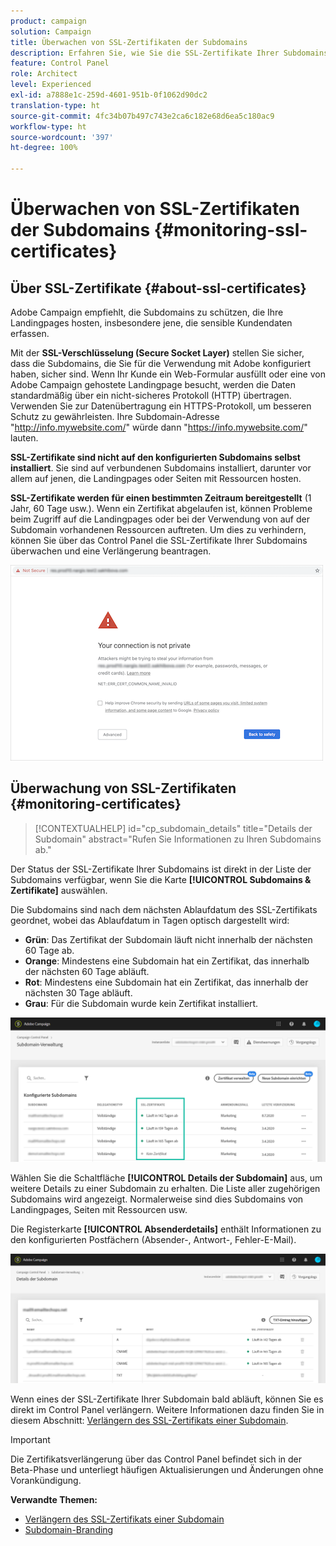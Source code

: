 ```yaml
---
product: campaign
solution: Campaign
title: Überwachen von SSL-Zertifikaten der Subdomains
description: Erfahren Sie, wie Sie die SSL-Zertifikate Ihrer Subdomains überwachen.
feature: Control Panel
role: Architect
level: Experienced
exl-id: a7888e1c-259d-4601-951b-0f1062d90dc2
translation-type: ht
source-git-commit: 4fc34b07b497c743e2ca6c182e68d6ea5c180ac9
workflow-type: ht
source-wordcount: '397'
ht-degree: 100%

---
```


# Überwachen von SSL-Zertifikaten der Subdomains {#monitoring-ssl-certificates}

## Über SSL-Zertifikate {#about-ssl-certificates}

Adobe Campaign empfiehlt, die Subdomains zu schützen, die Ihre Landingpages hosten, insbesondere jene, die sensible Kundendaten erfassen.

Mit der **SSL-Verschlüsselung (Secure Socket Layer)** stellen Sie sicher, dass die Subdomains, die Sie für die Verwendung mit Adobe konfiguriert haben, sicher sind. Wenn Ihr Kunde ein Web-Formular ausfüllt oder eine von Adobe Campaign gehostete Landingpage besucht, werden die Daten standardmäßig über ein nicht-sicheres Protokoll (HTTP) übertragen. Verwenden Sie zur Datenübertragung ein HTTPS-Protokoll, um besseren Schutz zu gewährleisten. Ihre Subdomain-Adresse &quot;http://info.mywebsite.com/&quot; würde dann &quot;https://info.mywebsite.com/&quot; lauten.

**SSL-Zertifikate sind nicht auf den konfigurierten Subdomains selbst installiert**. Sie sind auf verbundenen Subdomains installiert, darunter vor allem auf jenen, die Landingpages oder Seiten mit Ressourcen hosten.

**SSL-Zertifikate werden für einen bestimmten Zeitraum bereitgestellt** (1 Jahr, 60 Tage usw.). Wenn ein Zertifikat abgelaufen ist, können Probleme beim Zugriff auf die Landingpages oder bei der Verwendung von auf der Subdomain vorhandenen Ressourcen auftreten. Um dies zu verhindern, können Sie über das Control Panel die SSL-Zertifikate Ihrer Subdomains überwachen und eine Verlängerung beantragen.

![](assets/no_certificate.png)

## Überwachung von SSL-Zertifikaten {#monitoring-certificates}

>[!CONTEXTUALHELP]
>id="cp_subdomain_details"
>title="Details der Subdomain"
>abstract="Rufen Sie Informationen zu Ihren Subdomains ab."

Der Status der SSL-Zertifikate Ihrer Subdomains ist direkt in der Liste der Subdomains verfügbar, wenn Sie die Karte **[!UICONTROL Subdomains &amp; Zertifikate]** auswählen.

Die Subdomains sind nach dem nächsten Ablaufdatum des SSL-Zertifikats geordnet, wobei das Ablaufdatum in Tagen optisch dargestellt wird:

* **Grün**: Das Zertifikat der Subdomain läuft nicht innerhalb der nächsten 60 Tage ab.
* **Orange**: Mindestens eine Subdomain hat ein Zertifikat, das innerhalb der nächsten 60 Tage abläuft.
* **Rot**: Mindestens eine Subdomain hat ein Zertifikat, das innerhalb der nächsten 30 Tage abläuft.
* **Grau**: Für die Subdomain wurde kein Zertifikat installiert.

![](assets/subdomains_list.png)

Wählen Sie die Schaltfläche **[!UICONTROL Details der Subdomain]** aus, um weitere Details zu einer Subdomain zu erhalten.
Die Liste aller zugehörigen Subdomains wird angezeigt. Normalerweise sind dies Subdomains von Landingpages, Seiten mit Ressourcen usw.

Die Registerkarte **[!UICONTROL Absenderdetails]** enthält Informationen zu den konfigurierten Postfächern (Absender-, Antwort-, Fehler-E-Mail).

![](assets/subdomain_details.png)

Wenn eines der SSL-Zertifikate Ihrer Subdomain bald abläuft, können Sie es direkt im Control Panel verlängern. Weitere Informationen dazu finden Sie in diesem Abschnitt: [Verlängern des SSL-Zertifikats einer Subdomain](../../subdomains-certificates/using/renewing-subdomain-certificate.md).

>[!IMPORTANT]
>
>Die Zertifikatsverlängerung über das Control Panel befindet sich in der Beta-Phase und unterliegt häufigen Aktualisierungen und Änderungen ohne Vorankündigung.

**Verwandte Themen:**

* [Verlängern des SSL-Zertifikats einer Subdomain](../../subdomains-certificates/using/renewing-subdomain-certificate.md)
* [Subdomain-Branding](../../subdomains-certificates/using/subdomains-branding.md)
